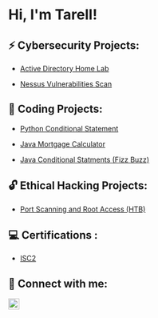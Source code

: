 <h1>Hi, I'm Tarell!

<h2>⚡ Cybersecurity Projects:</h2>

 - [Active Directory Home Lab](https://github.com/TarellKing/test-1/blob/main/README.md)
 
 - [Nessus Vulnerabilities Scan](https://github.com/TarellKing/Nessus-Vulnerabilities-scan/blob/main/README.md)
 
 <h2>💾 Coding Projects:</h2>
 
- [Python Conditional Statement](https://github.com/TarellKing/python-conditional-statements.git)
 
- [Java Mortgage Calculator](https://github.com/TarellKing/Java-Mortgage-Calculator.git) 
 
 - [Java Conditional Statments (Fizz Buzz)](https://github.com/TarellKing/JavaConditionalStatements.git) 

 
 <h2> 🔓 Ethical Hacking Projects:</h2>

 - [Port Scanning and Root Access (HTB)](https://github.com/TarellKing/-Port-Scanning-and-Root-Access.git)

 
 
<h2>💻 Certifications :</h2>

- [ISC2](https://github.com/TarellKing/Certifications/blob/main/README.md)
 

<h2> 🤳 Connect with me:</h2>


[<img align="left" alt="Tarell King | LinkedIn" width="22px" src="https://cdn.jsdelivr.net/npm/simple-icons@v3/icons/linkedin.svg" />][linkedin]



[linkedin]: https://www.linkedin.com/in/tarellking/

<!--


Here are some ideas to get you started:

- 🔭 I’m currently working on ...
- 🌱 I’m currently learning ...
- 👯 I’m looking to collaborate on ...
- 🤔 I’m looking for help with ...
- 💬 Ask me about ...
- 📫 How to reach me: ...
- 😄 Pronouns: ...
- ⚡ Fun fact: ...
-->
